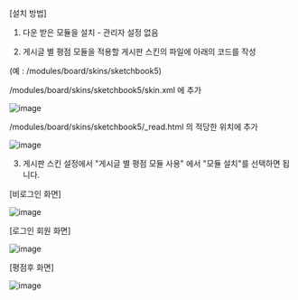 [설치 방법]

1. 다운 받은 모듈을 설치 - 관리자 설정 없음

2. 게시글 별 평점 모듈을 적용할 게시판 스킨의 파일에 아래의 코드를 작성 

(예 : /modules/board/skins/sketchbook5)

 

/modules/board/skins/sketchbook5/skin.xml 에 추가


![image](https://github.com/user-attachments/assets/7790ba54-73b1-42ed-aa8b-54ccf958c6a4)



/modules/board/skins/sketchbook5/_read.html 의 적당한 위치에 추가


![image](https://github.com/user-attachments/assets/67a5b52a-5ad1-4554-ac2b-09fc44e9b315)

 

3. 게시판 스킨 설정에서 "게시글 별 평점 모듈 사용" 에서 "모듈 설치"를 선택하면 됩니다.
 

[비로그인 화면]

![image](https://github.com/user-attachments/assets/efa2fd5e-989f-4d01-ad7b-39d20707e594)


 

[로그인 회원 화면]

![image](https://github.com/user-attachments/assets/92d57540-2e63-4a22-9069-aa12f10c497a)


 

[평점후 화면]

![image](https://github.com/user-attachments/assets/120b1f37-b4e6-4716-90af-f08a8b8d77bd)

